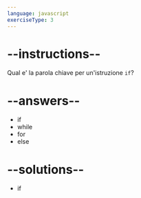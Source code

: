 ```yaml
---
language: javascript
exerciseType: 3
---
```


# --instructions--

Qual e' la parola chiave per un'istruzione `if`?

# --answers--

- if
- while
- for
- else

# --solutions--

- if
